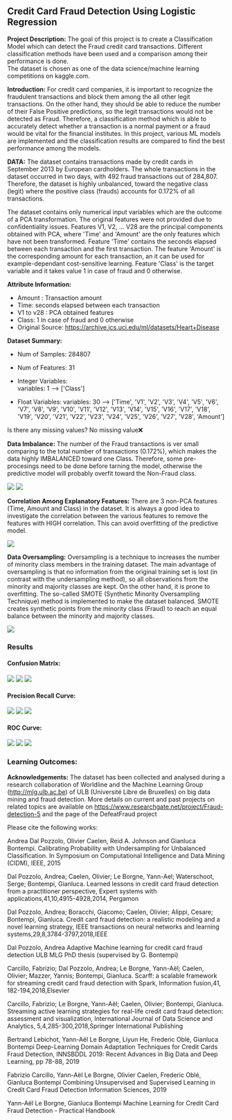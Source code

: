 ## Credit Card Fraud Detection Using Logistic Regression

**Project Description:** The goal of this project is to create a Classification Model which can detect the Fraud credit card transactions. Different classification methods have been used and a comparison among their performance is done.  
The dataset is chosen as one of the data science/machine learning competitions on kaggle.com.

**Introduction:** For credit card companies, it is important to recognize the fraudulent transactions and block them among the all other legit transactions. On the other hand, they should be able to reduce the number of their False Positive predictions, so the legit transactions would not be detected as Fraud. Therefore, a classification method which is able to accurately detect whether a transaction is a normal payment or a fraud would be vital for the financial institutes. 
In this project, various ML models are implemented and the classification results are compared to find the best performance among the models.      


**DATA:** The dataset contains transactions made by credit cards in September 2013 by European cardholders.
The whole transactions in the dataset occurred in two days, with 492 fraud transactions out of 284,807. Therefore, the dataset is highly unbalanced, toward the negative class (legit) where the positive class (frauds) accounts for 0.172% of all transactions.

The dataset contains only numerical input variables which are the outcome of a PCA transformation. The original features were not provided due to confidentiality issues. Features V1, V2, … V28 are the principal components obtained with PCA, where 'Time' and 'Amount' are the only features which have not been transformed. Feature 'Time' contains the seconds elapsed between each transaction and the first transaction. The feature 'Amount' is the corresponding amount for each transaction, an it can be used for example-dependant cost-sensitive learning. Feature 'Class' is the target variable and it takes value 1 in case of fraud and 0 otherwise.

**Attribute Information:**
- Amount : Transaction amount
- Time: seconds elapsed between each transaction 
- V1 to v28 : PCA obtained features  
- Class: 1 in case of fraud and 0 otherwise
- Original Source: https://archive.ics.uci.edu/ml/datasets/Heart+Disease

**Dataset Summary:**
- Num of Samples: 284807 
- Num of Features: 31  

- Integer Variables:  
 variables: 1 --> ['Class']  

- Float Variables: 
 variables: 30 --> ['Time', 'V1', 'V2', 'V3', 'V4', 'V5', 'V6', 'V7', 'V8', 'V9', 'V10', 'V11', 'V12', 'V13', 'V14', 'V15', 'V16', 'V17', 'V18', 'V19', 'V20', 'V21', 'V22', 'V23', 'V24', 'V25', 'V26', 'V27', 'V28', 'Amount'] 

Is there any missing values? No missing value❌

**Data Imbalance:** The number of the Fraud transactions is ver small comparing to the total number of transactions (0.172%), which makes the data highly IMBALANCED toward one Class. Therefore, some pre-procesings need to be done before tarning the model, otherwise the predictive model will probably overfit toward the Non-Fraud class.

<img src="Distribution of Fraud vs Ligit Transactions.png?raw=true"/>
<img src="unblanced.png?raw=true"/>

**Correlation Among Explanatory Features:** There are 3 non-PCA features (Time, Amount and Class) in the dataset. It is always a good idea to investigate the correlation between the various features to remove the features with HIGH correlation. This can avoid overfitting of the predictive model.

<img src="correlation.png?raw=true"/>

**Data Oversampling:** Oversampling is a technique to increases the number of minority class members in the training dataset. The main advantage of oversampling is that no information from the original training set is lost (in contrast with the undersampling method), so all observations from the minority and majority classes are kept. On the other hand, it is prone to overfitting. The so-called SMOTE (Synthetic Minority Oversampling Technique) method is implemented to make the dataset balanced. SMOTE creates synthetic points from the minority class (Fraud) to reach an equal balance between the minority and majority classes.

<img src="balanced.png?raw=true"/>

### Results

#### Confusion Matrix:

<img src="CNF_matrix_RFC.png?raw=true"/>
<img src="CNF_matrix_XGB.png?raw=true"/>
<img src="CNF_matrix_SVC.png?raw=true"/>

#### Precision Recall Curve:

<!--img src="images/Logistic%20Regression/precision_recall_curve.png?raw=true"/-->
<img src="precision_recall_curve_RFC.png?raw=true"/>
<img src="precision_recall_curve_XGB.png?raw=true"/>
<img src="precision_recall_curve_SVC.png?raw=true"/>

#### ROC Curve:

<img src="ROC_curve_RFC.png?raw=true"/>
<img src="ROC_curve_XGB.png?raw=true"/>
<img src="ROC_curve_SVC.png?raw=true"/>

### Learning Outcomes:

**Acknowledgements:**
The dataset has been collected and analysed during a research collaboration of Worldline and the Machine Learning Group (http://mlg.ulb.ac.be) of ULB (Université Libre de Bruxelles) on big data mining and fraud detection.
More details on current and past projects on related topics are available on https://www.researchgate.net/project/Fraud-detection-5 and the page of the DefeatFraud project

Please cite the following works:

Andrea Dal Pozzolo, Olivier Caelen, Reid A. Johnson and Gianluca Bontempi. Calibrating Probability with Undersampling for Unbalanced Classification. In Symposium on Computational Intelligence and Data Mining (CIDM), IEEE, 2015

Dal Pozzolo, Andrea; Caelen, Olivier; Le Borgne, Yann-Ael; Waterschoot, Serge; Bontempi, Gianluca. Learned lessons in credit card fraud detection from a practitioner perspective, Expert systems with applications,41,10,4915-4928,2014, Pergamon

Dal Pozzolo, Andrea; Boracchi, Giacomo; Caelen, Olivier; Alippi, Cesare; Bontempi, Gianluca. Credit card fraud detection: a realistic modeling and a novel learning strategy, IEEE transactions on neural networks and learning systems,29,8,3784-3797,2018,IEEE

Dal Pozzolo, Andrea Adaptive Machine learning for credit card fraud detection ULB MLG PhD thesis (supervised by G. Bontempi)

Carcillo, Fabrizio; Dal Pozzolo, Andrea; Le Borgne, Yann-Aël; Caelen, Olivier; Mazzer, Yannis; Bontempi, Gianluca. Scarff: a scalable framework for streaming credit card fraud detection with Spark, Information fusion,41, 182-194,2018,Elsevier

Carcillo, Fabrizio; Le Borgne, Yann-Aël; Caelen, Olivier; Bontempi, Gianluca. Streaming active learning strategies for real-life credit card fraud detection: assessment and visualization, International Journal of Data Science and Analytics, 5,4,285-300,2018,Springer International Publishing

Bertrand Lebichot, Yann-Aël Le Borgne, Liyun He, Frederic Oblé, Gianluca Bontempi Deep-Learning Domain Adaptation Techniques for Credit Cards Fraud Detection, INNSBDDL 2019: Recent Advances in Big Data and Deep Learning, pp 78-88, 2019

Fabrizio Carcillo, Yann-Aël Le Borgne, Olivier Caelen, Frederic Oblé, Gianluca Bontempi Combining Unsupervised and Supervised Learning in Credit Card Fraud Detection Information Sciences, 2019

Yann-Aël Le Borgne, Gianluca Bontempi Machine Learning for Credit Card Fraud Detection - Practical Handbook
